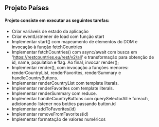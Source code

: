 ## Projeto Países

#### Projeto consiste em executar as seguintes tarefas:

- Criar variáveis de estado da aplicação
- Criar eventListnener de load com função start
- Implementar start() com mapeamento de elementos 
   do DOM e invocação à função fetchCountries
- Implementar fetchCountries() com async/await 
   com busca em 'https://restcountries.eu/rest/v2/all' 
   e transformação para obtenção de id, name, population e flag. 
   Ao final, invocar render();
- Implementar render(), com invocação a funções menores: 
   renderCountryList, renderFavorites, renderSummary e handleCountryButtons.
- Implementar renderCountryList com template literals.
- Implementar renderFavorites com template literals.
- Implementar renderSummary com reduce.
- Implementar handleCountryButtons com querySelectorAll 
   e foreach, adicionando listener nos botões passando button.id
- Implementar addToFavorites(id)
- Implementar removeFromFavorites(id)
- Implementar formatação de valores numéricos
